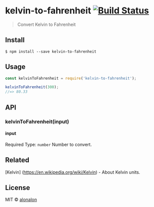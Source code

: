 # kelvin-to-fahrenheit [![Build Status](https://travis-ci.org/alonalon/kelvin-to-fahrenheit.svg?branch=master)](https://travis-ci.org/alonalon/kelvin-to-fahrenheit)

> Convert Kelvin to Fahrenheit


## Install

```
$ npm install --save kelvin-to-fahrenheit
```


## Usage

```js
const kelvinToFahrenheit = require('kelvin-to-fahrenheit');

kelvinToFahrenheit(300);
//=> 80.33
```


## API

### kelvinToFahrenheit(input)

#### input
Required
Type: `number`
Number to convert.

## Related 
[Kelvin] (https://en.wikipedia.org/wiki/Kelvin) - About Kelvin units.

## License

MIT © [alonalon](http://github.com/alonalon)

